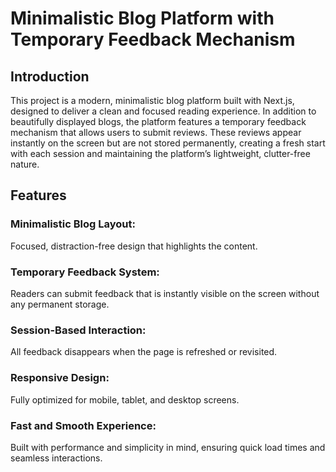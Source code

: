 # Minimalistic Blog Platform with Temporary Feedback Mechanism

## Introduction
This project is a modern, minimalistic blog platform built with Next.js, designed to deliver a clean and focused reading experience. In addition to beautifully displayed blogs, the platform features a temporary feedback mechanism that allows users to submit reviews. These reviews appear instantly on the screen but are not stored permanently, creating a fresh start with each session and maintaining the platform’s lightweight, clutter-free nature.

## Features
### Minimalistic Blog Layout:
Focused, distraction-free design that highlights the content.

### Temporary Feedback System: 
Readers can submit feedback that is instantly visible on the screen without any permanent storage.

### Session-Based Interaction:
All feedback disappears when the page is refreshed or revisited.

### Responsive Design:
Fully optimized for mobile, tablet, and desktop screens.

### Fast and Smooth Experience:
Built with performance and simplicity in mind, ensuring quick load times and seamless interactions.
